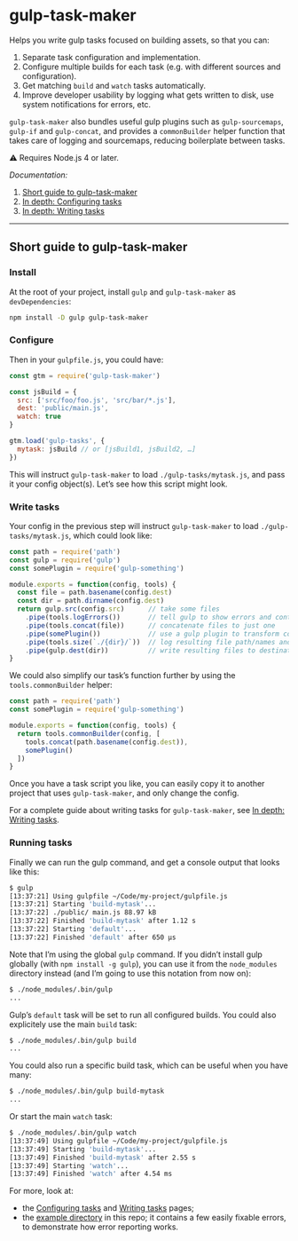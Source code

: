 gulp-task-maker
===============

Helps you write gulp tasks focused on building assets, so that you can:

1. Separate task configuration and implementation.
2. Configure multiple builds for each task (e.g. with different sources and configuration).
3. Get matching `build` and `watch` tasks automatically.
4. Improve developer usability by logging what gets written to disk, use system notifications for errors, etc.

`gulp-task-maker` also bundles useful gulp plugins such as `gulp-sourcemaps`, `gulp-if` and `gulp-concat`, and provides a `commonBuilder` helper function that takes care of logging and sourcemaps, reducing boilerplate between tasks.

⚠ Requires Node.js 4 or later.

*Documentation:*

1. [Short guide to gulp-task-maker](#short-guide-to-gulp-task-maker)
2. [In depth: Configuring tasks](https://github.com/fvsch/gulp-task-maker/blob/master/doc/configuring-tasks.md)
3. [In depth: Writing tasks](https://github.com/fvsch/gulp-task-maker/blob/master/doc/writing-tasks.md)

***

Short guide to gulp-task-maker
------------------------------

### Install

At the root of your project, install `gulp` and `gulp-task-maker` as `devDependencies`:

```bash
npm install -D gulp gulp-task-maker
```

### Configure

Then in your `gulpfile.js`, you could have:

```js
const gtm = require('gulp-task-maker')

const jsBuild = {
  src: ['src/foo/foo.js', 'src/bar/*.js'],
  dest: 'public/main.js',
  watch: true
}

gtm.load('gulp-tasks', {
  mytask: jsBuild // or [jsBuild1, jsBuild2, …]
})
```

This will instruct `gulp-task-maker` to load `./gulp-tasks/mytask.js`, and pass it your config object(s). Let’s see how this script might look.

### Write tasks

Your config in the previous step  will instruct `gulp-task-maker` to load `./gulp-tasks/mytask.js`, which could look like:

```js
const path = require('path')
const gulp = require('gulp')
const somePlugin = require('gulp-something')

module.exports = function(config, tools) {
  const file = path.basename(config.dest)
  const dir = path.dirname(config.dest)
  return gulp.src(config.src)      // take some files
    .pipe(tools.logErrors())       // tell gulp to show errors and continue
    .pipe(tools.concat(file))      // concatenate files to just one
    .pipe(somePlugin())            // use a gulp plugin to transform content
    .pipe(tools.size(`./{dir}/`))  // log resulting file path/names and size
    .pipe(gulp.dest(dir))          // write resulting files to destination
}
```

We could also simplify our task’s function further by using the `tools.commonBuilder` helper:

```js
const path = require('path')
const somePlugin = require('gulp-something')

module.exports = function(config, tools) {
  return tools.commonBuilder(config, [
    tools.concat(path.basename(config.dest)),
    somePlugin()
  ])
}
```

Once you have a task script you like, you can easily copy it to another project that uses `gulp-task-maker`, and only change the config.

For a complete guide about writing tasks for `gulp-task-maker`, see [In depth: Writing tasks](https://github.com/fvsch/gulp-task-maker/blob/master/doc/writing-tasks.md).

### Running tasks

Finally we can run the gulp command, and get a console output that looks like this:

```sh
$ gulp
[13:37:21] Using gulpfile ~/Code/my-project/gulpfile.js
[13:37:21] Starting 'build-mytask'...
[13:37:22] ./public/ main.js 88.97 kB
[13:37:22] Finished 'build-mytask' after 1.12 s
[13:37:22] Starting 'default'...
[13:37:22] Finished 'default' after 650 μs
```

Note that I’m using the global `gulp` command. If you didn’t install gulp globally (with `npm install -g gulp`), you can use it from the `node_modules` directory instead (and I’m going to use this notation from now on):

```sh
$ ./node_modules/.bin/gulp
...
```

Gulp’s `default` task will be set to run all configured builds. You could also explicitely use the main `build` task:

```sh
$ ./node_modules/.bin/gulp build
...
```

You could also run a specific build task, which can be useful when you have many:

```sh
$ ./node_modules/.bin/gulp build-mytask
...
```

Or start the main `watch` task:

```sh
$ ./node_modules/.bin/gulp watch
[13:37:49] Using gulpfile ~/Code/my-project/gulpfile.js
[13:37:49] Starting 'build-mytask'...
[13:37:49] Finished 'build-mytask' after 2.55 s
[13:37:49] Starting 'watch'...
[13:37:49] Finished 'watch' after 4.54 ms
```

For more, look at:

- the [Configuring tasks](https://github.com/fvsch/gulp-task-maker/blob/master/doc/configuring-tasks.md) and [Writing tasks](https://github.com/fvsch/gulp-task-maker/blob/master/doc/writing-tasks.md) pages;
- the [example directory](https://github.com/fvsch/gulp-task-maker/tree/master/example) in this repo; it contains a few easily fixable errors, to demonstrate how error reporting works.
